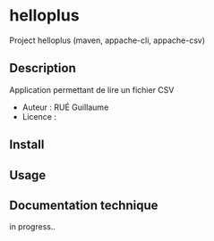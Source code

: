 # helloplus
Project helloplus (maven, appache-cli, appache-csv)

## Description

Application permettant de lire un fichier CSV
* Auteur : RUÉ Guillaume
* Licence : 

## Install

## Usage

## Documentation technique

in progress..

